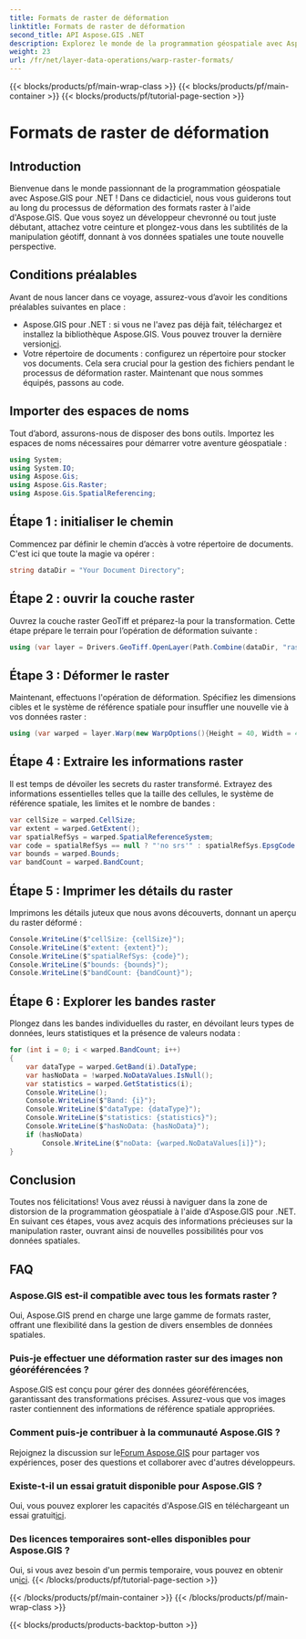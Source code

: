 ```yaml
---
title: Formats de raster de déformation
linktitle: Formats de raster de déformation
second_title: API Aspose.GIS .NET
description: Explorez le monde de la programmation géospatiale avec Aspose.GIS pour .NET. Apprenez à déformer les formats raster étape par étape pour une visualisation améliorée des données spatiales.
weight: 23
url: /fr/net/layer-data-operations/warp-raster-formats/
---
```


{{< blocks/products/pf/main-wrap-class >}}
{{< blocks/products/pf/main-container >}}
{{< blocks/products/pf/tutorial-page-section >}}

# Formats de raster de déformation

## Introduction
Bienvenue dans le monde passionnant de la programmation géospatiale avec Aspose.GIS pour .NET ! Dans ce didacticiel, nous vous guiderons tout au long du processus de déformation des formats raster à l'aide d'Aspose.GIS. Que vous soyez un développeur chevronné ou tout juste débutant, attachez votre ceinture et plongez-vous dans les subtilités de la manipulation géotiff, donnant à vos données spatiales une toute nouvelle perspective.
## Conditions préalables
Avant de nous lancer dans ce voyage, assurez-vous d’avoir les conditions préalables suivantes en place :
-  Aspose.GIS pour .NET : si vous ne l'avez pas déjà fait, téléchargez et installez la bibliothèque Aspose.GIS. Vous pouvez trouver la dernière version[ici](https://releases.aspose.com/gis/net/).
- Votre répertoire de documents : configurez un répertoire pour stocker vos documents. Cela sera crucial pour la gestion des fichiers pendant le processus de déformation raster.
Maintenant que nous sommes équipés, passons au code.
## Importer des espaces de noms
Tout d’abord, assurons-nous de disposer des bons outils. Importez les espaces de noms nécessaires pour démarrer votre aventure géospatiale :
```csharp
using System;
using System.IO;
using Aspose.Gis;
using Aspose.Gis.Raster;
using Aspose.Gis.SpatialReferencing;
```
## Étape 1 : initialiser le chemin
Commencez par définir le chemin d’accès à votre répertoire de documents. C'est ici que toute la magie va opérer :
```csharp
string dataDir = "Your Document Directory";
```
## Étape 2 : ouvrir la couche raster
Ouvrez la couche raster GeoTiff et préparez-la pour la transformation. Cette étape prépare le terrain pour l’opération de déformation suivante :
```csharp
using (var layer = Drivers.GeoTiff.OpenLayer(Path.Combine(dataDir, "raster_float32.tif")))
```
## Étape 3 : Déformer le raster
Maintenant, effectuons l'opération de déformation. Spécifiez les dimensions cibles et le système de référence spatiale pour insuffler une nouvelle vie à vos données raster :
```csharp
using (var warped = layer.Warp(new WarpOptions(){Height = 40, Width = 40, TargetSpatialReferenceSystem = SpatialReferenceSystem.Wgs84}))
```
## Étape 4 : Extraire les informations raster
Il est temps de dévoiler les secrets du raster transformé. Extrayez des informations essentielles telles que la taille des cellules, le système de référence spatiale, les limites et le nombre de bandes :
```csharp
var cellSize = warped.CellSize;
var extent = warped.GetExtent();
var spatialRefSys = warped.SpatialReferenceSystem;
var code = spatialRefSys == null ? "'no srs'" : spatialRefSys.EpsgCode.ToString();
var bounds = warped.Bounds;
var bandCount = warped.BandCount;
```
## Étape 5 : Imprimer les détails du raster
Imprimons les détails juteux que nous avons découverts, donnant un aperçu du raster déformé :
```csharp
Console.WriteLine($"cellSize: {cellSize}");
Console.WriteLine($"extent: {extent}");
Console.WriteLine($"spatialRefSys: {code}");
Console.WriteLine($"bounds: {bounds}");
Console.WriteLine($"bandCount: {bandCount}");
```
## Étape 6 : Explorer les bandes raster
Plongez dans les bandes individuelles du raster, en dévoilant leurs types de données, leurs statistiques et la présence de valeurs nodata :
```csharp
for (int i = 0; i < warped.BandCount; i++)
{
    var dataType = warped.GetBand(i).DataType;
    var hasNoData = !warped.NoDataValues.IsNull();
    var statistics = warped.GetStatistics(i);
    Console.WriteLine();
    Console.WriteLine($"Band: {i}");
    Console.WriteLine($"dataType: {dataType}");
    Console.WriteLine($"statistics: {statistics}");
    Console.WriteLine($"hasNoData: {hasNoData}");
    if (hasNoData)
        Console.WriteLine($"noData: {warped.NoDataValues[i]}");
}
```
## Conclusion
Toutes nos félicitations! Vous avez réussi à naviguer dans la zone de distorsion de la programmation géospatiale à l'aide d'Aspose.GIS pour .NET. En suivant ces étapes, vous avez acquis des informations précieuses sur la manipulation raster, ouvrant ainsi de nouvelles possibilités pour vos données spatiales.
## FAQ
### Aspose.GIS est-il compatible avec tous les formats raster ?
Oui, Aspose.GIS prend en charge une large gamme de formats raster, offrant une flexibilité dans la gestion de divers ensembles de données spatiales.
### Puis-je effectuer une déformation raster sur des images non géoréférencées ?
Aspose.GIS est conçu pour gérer des données géoréférencées, garantissant des transformations précises. Assurez-vous que vos images raster contiennent des informations de référence spatiale appropriées.
### Comment puis-je contribuer à la communauté Aspose.GIS ?
 Rejoignez la discussion sur le[Forum Aspose.GIS](https://forum.aspose.com/c/gis/33) pour partager vos expériences, poser des questions et collaborer avec d'autres développeurs.
### Existe-t-il un essai gratuit disponible pour Aspose.GIS ?
 Oui, vous pouvez explorer les capacités d'Aspose.GIS en téléchargeant un essai gratuit[ici](https://releases.aspose.com/).
### Des licences temporaires sont-elles disponibles pour Aspose.GIS ?
 Oui, si vous avez besoin d'un permis temporaire, vous pouvez en obtenir un[ici](https://purchase.aspose.com/temporary-license/).
{{< /blocks/products/pf/tutorial-page-section >}}

{{< /blocks/products/pf/main-container >}}
{{< /blocks/products/pf/main-wrap-class >}}

{{< blocks/products/products-backtop-button >}}
